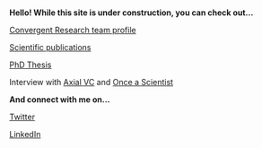 # 
**Hello! While this site is under construction, you can check out...**

[Convergent Research team profile](https://www.convergentresearch.org/team)

[Scientific publications](https://scholar.google.com/citations?user=X-R_erYAAAAJ&hl=en&oi=ao)

[PhD Thesis](https://thesis.library.caltech.edu/16494/)

Interview with [Axial VC](https://www.youtube.com/watch?v=TQpa-MCn03w) and [Once a Scientist](https://podcasts.apple.com/us/podcast/83-anand-muthusamy-convergent-research-fellow-on-going/id1505716027?i=1000649828719)

**And connect with me on...**

[Twitter](https://x.com/mu_anand)

[LinkedIn](https://www.linkedin.com/in/anand-muthusamy-486a7448/)
